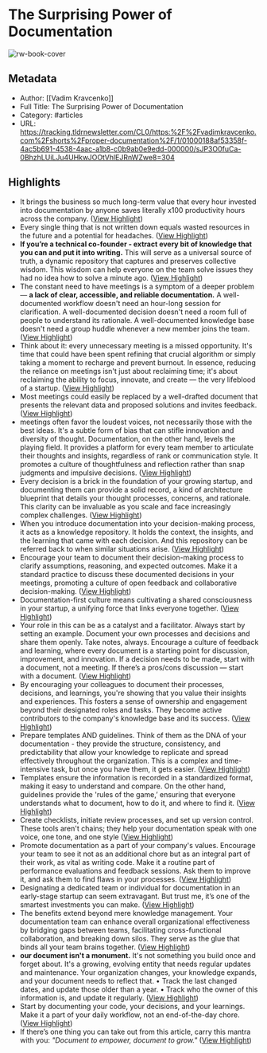 # The Surprising Power of Documentation

![rw-book-cover](https://i.microlink.io/https%3A%2F%2Fcards.microlink.io%2F%3Fpreset%3Dchris-biscardi%26name%3DVadim%2BKravcenko%26subtitle%3DHelping%2Bstartups%2Bscale%26title%3DThe%2BSurprising%2BPower%2Bof%2BDocumentation)

## Metadata
- Author: [[Vadim Kravcenko]]
- Full Title: The Surprising Power of Documentation
- Category: #articles
- URL: https://tracking.tldrnewsletter.com/CL0/https:%2F%2Fvadimkravcenko.com%2Fshorts%2Fproper-documentation%2F/1/01000188af53358f-4ac5b691-4538-4aac-a1b8-c0b9ab0e9edd-000000/sJP3O0fuCa-0BhzhLUiLJu4UHkwJOOtVhlEJRnWZwe8=304

## Highlights
- It brings the business so much long-term value that every hour invested into documentation by anyone saves literally x100 productivity hours across the company. ([View Highlight](https://read.readwise.io/read/01h3b6cymsfs2gdtpxd12pg0f2))
- Every single thing that is not written down equals wasted resources in the future and a potential for headaches. ([View Highlight](https://read.readwise.io/read/01h3b6dpx06bm2fjc7y6p1st9y))
- **If you’re a technical co-founder - extract every bit of knowledge that you can and put it into writing.** This will serve as a universal source of truth, a dynamic repository that captures and preserves collective wisdom. This wisdom can help everyone on the team solve issues they had no idea how to solve a minute ago. ([View Highlight](https://read.readwise.io/read/01h3b6eepf50gfpfpm45q5j4je))
- The constant need to have meetings is a symptom of a deeper problem — **a lack of clear, accessible, and reliable documentation.** A well-documented workflow doesn't need an hour-long session for clarification. A well-documented decision doesn't need a room full of people to understand its rationale. A well-documented knowledge base doesn't need a group huddle whenever a new member joins the team. ([View Highlight](https://read.readwise.io/read/01h3b6f6yxj4hr8a75xdvegzf8))
- Think about it: every unnecessary meeting is a missed opportunity. It's time that could have been spent refining that crucial algorithm or simply taking a moment to recharge and prevent burnout. In essence, reducing the reliance on meetings isn't just about reclaiming time; it's about reclaiming the ability to focus, innovate, and create — the very lifeblood of a startup. ([View Highlight](https://read.readwise.io/read/01h3b6g7fnx4tr0wan77crcgyx))
- Most meetings could easily be replaced by a well-drafted document that presents the relevant data and proposed solutions and invites feedback. ([View Highlight](https://read.readwise.io/read/01h3b6gd79cwdhmk0543jt8b2a))
- meetings often favor the loudest voices, not necessarily those with the best ideas. It's a subtle form of bias that can stifle innovation and diversity of thought. Documentation, on the other hand, levels the playing field. It provides a platform for every team member to articulate their thoughts and insights, regardless of rank or communication style. It promotes a culture of thoughtfulness and reflection rather than snap judgments and impulsive decisions. ([View Highlight](https://read.readwise.io/read/01h3b6gqf6m3nk8p94wfd7tetn))
- Every decision is a brick in the foundation of your growing startup, and documenting them can provide a solid record, a kind of architecture blueprint that details your thought processes, concerns, and rationale. This clarity can be invaluable as you scale and face increasingly complex challenges. ([View Highlight](https://read.readwise.io/read/01h3b6hdm5a689zhzpvz44jsxz))
- When you introduce documentation into your decision-making process, it acts as a knowledge repository. It holds the context, the insights, and the learning that came with each decision. And this repository can be referred back to when similar situations arise. ([View Highlight](https://read.readwise.io/read/01h3b6hrbqyk1hg1wsjtszpsr8))
- Encourage your team to document their decision-making process to clarify assumptions, reasoning, and expected outcomes. Make it a standard practice to discuss these documented decisions in your meetings, promoting a culture of open feedback and collaborative decision-making. ([View Highlight](https://read.readwise.io/read/01h3b6j3txkhswxzhpaz63s0z0))
- Documentation-first culture means cultivating a shared consciousness in your startup, a unifying force that links everyone together. ([View Highlight](https://read.readwise.io/read/01h3b6j9aqrft813zzy78xfh3f))
- Your role in this can be as a catalyst and a facilitator. Always start by setting an example. Document your own processes and decisions and share them openly. Take notes, always. Encourage a culture of feedback and learning, where every document is a starting point for discussion, improvement, and innovation. If a decision needs to be made, start with a document, not a meeting. If there’s a pros/cons discussion — start with a document. ([View Highlight](https://read.readwise.io/read/01h3b6k22mxx47h8r9da7prb2x))
- By encouraging your colleagues to document their processes, decisions, and learnings, you're showing that you value their insights and experiences. This fosters a sense of ownership and engagement beyond their designated roles and tasks. They become active contributors to the company's knowledge base and its success. ([View Highlight](https://read.readwise.io/read/01h3b6km2h9rb3jve05ws9f16y))
- Prepare templates AND guidelines. Think of them as the DNA of your documentation - they provide the structure, consistency, and predictability that allow your knowledge to replicate and spread effectively throughout the organization. This is a complex and time-intensive task, but once you have them, it gets easier. ([View Highlight](https://read.readwise.io/read/01h3b6m1s90qrwm6njgvqh7gqy))
- Templates ensure the information is recorded in a standardized format, making it easy to understand and compare. On the other hand, guidelines provide the 'rules of the game,’ ensuring that everyone understands what to document, how to do it, and where to find it. ([View Highlight](https://read.readwise.io/read/01h3b6m73qfd1scsg8dd255rfb))
- Create checklists, initiate review processes, and set up version control. These tools aren't chains; they help your documentation speak with one voice, one tone, and one style ([View Highlight](https://read.readwise.io/read/01h3b6mg63222kde1xhzrj0t9v))
- Promote documentation as a part of your company's values. Encourage your team to see it not as an additional chore but as an integral part of their work, as vital as writing code. Make it a routine part of performance evaluations and feedback sessions. Ask them to improve it, and ask them to find flaws in your processes. ([View Highlight](https://read.readwise.io/read/01h3b6mse4nag0c63y0pwykp4z))
- Designating a dedicated team or individual for documentation in an early-stage startup can seem extravagant. But trust me, it’s one of the smartest investments you can make. ([View Highlight](https://read.readwise.io/read/01h3b6n6br0ykytyjcpr5fxww5))
- The benefits extend beyond mere knowledge management. Your documentation team can enhance overall organizational effectiveness by bridging gaps between teams, facilitating cross-functional collaboration, and breaking down silos. They serve as the glue that binds all your team brains together. ([View Highlight](https://read.readwise.io/read/01h3b6pd8ppz04wgc6sy23ezdq))
- **our document isn't a monument.** It's not something you build once and forget about. It's a growing, evolving entity that needs regular updates and maintenance. Your organization changes, your knowledge expands, and your document needs to reflect that.
  • Track the last changed dates, and update those older than a year.
  • Track who the owner of this information is, and update it regularly. ([View Highlight](https://read.readwise.io/read/01h3b6qgtt2c26pkxr1fwcw2ry))
- Start by documenting your code, your decisions, and your learnings. Make it a part of your daily workflow, not an end-of-the-day chore. ([View Highlight](https://read.readwise.io/read/01h3b6sa0ajm3q3s5zjm0nw47h))
- If there’s one thing you can take out from this article, carry this mantra with you: *"Document to empower, document to grow."* ([View Highlight](https://read.readwise.io/read/01h3b6sh3je2xg7sxny7se7vpk))

